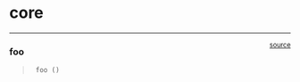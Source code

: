 # core


<!-- WARNING: THIS FILE WAS AUTOGENERATED! DO NOT EDIT! -->

------------------------------------------------------------------------

<a
href="https://github.com/AnselmJeong/nbdev_learn/blob/main/nbdev_learn/core.py#L9"
target="_blank" style="float:right; font-size:smaller">source</a>

### foo

>      foo ()
